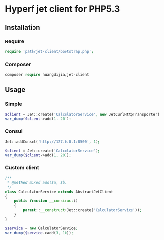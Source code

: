 # Hyperf jet client for PHP5.3

## Installation

### Require

~~~php
require 'path/jet-client/bootstrap.php';
~~~

### Composer

~~~php
composer require huangdijia/jet-client
~~~

## Usage

### Simple

~~~php
$client = Jet::create('CalculatorService', new JetCurlHttpTransporter('127.0.0.1', 9502));
var_dump($client->add(1, 20));
~~~

### Consul

~~~php
Jet::addConsul('http://127.0.0.1:8500', 1);

$client = Jet::create('CalculatorService');
var_dump($client->add(1, 20));
~~~

### Custom client

~~~php
/**
 * @method mixed add($a, $b)
 */
class CalculatorService extends AbstractJetClient
{
    public function __construct()
    {
        parent::__construct(Jet::create('CalculatorService'));
    }
}

$service = new CalculatorService;
var_dump($service->add(3, 10));
~~~
